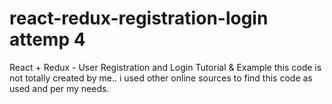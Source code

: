 # react-redux-registration-login attemp 4

React + Redux - User Registration and Login Tutorial & Example
this code is not totally created by me.. i used other online sources to find this code as used and per my needs.
